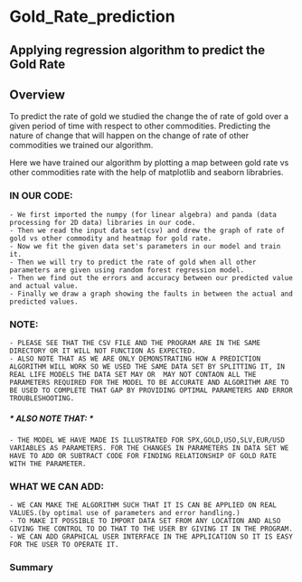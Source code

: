 # Gold_Rate_prediction
## Applying regression algorithm to predict the Gold Rate 

## Overview
To predict the rate of gold we studied the change the of rate of gold over a given period of time
with respect to other commodities. Predicting the nature of change that will happen on the change of rate of other commodities we trained our algorithm.

Here we have trained our algorithm by plotting a map between gold rate vs other commodities rate with the help of matplotlib and seaborn librabries.


### **IN OUR CODE:**
 	- We first imported the numpy (for linear algebra) and panda (data processing for 2D data) libraries in our code.
	- Then we read the input data set(csv) and drew the graph of rate of gold vs other commodity and heatmap for gold rate.
	- Now we fit the given data set's parameters in our model and train it.
	- Then we will try to predict the rate of gold when all other parameters are given using random forest regression model.
	- Then we find out the errors and accuracy between our predicted value and actual value.
	- Finally we draw a graph showing the faults in between the actual and predicted values.
						
						
						
### **NOTE:**
    - PLEASE SEE THAT THE CSV FILE AND THE PROGRAM ARE IN THE SAME DIRECTORY OR IT WILL NOT FUNCTION AS EXPECTED.
	- ALSO NOTE THAT AS WE ARE ONLY DEMONSTRATING HOW A PREDICTION ALGORITHM WILL WORK SO WE USED THE SAME DATA SET BY SPLITTING IT, IN REAL LIFE MODELS THE DATA SET MAY OR  MAY NOT CONTAON ALL THE PARAMETERS REQUIRED FOR THE MODEL TO BE ACCURATE AND ALGORITHM ARE TO BE USED TO COMPLETE THAT GAP BY PROVIDING OPTIMAL PARAMETERS AND ERROR TROUBLESHOOTING.


##### * ALSO NOTE THAT: *
    - THE MODEL WE HAVE MADE IS ILLUSTRATED FOR SPX,GOLD,USO,SLV,EUR/USD VARIABLES AS PARAMETERS. FOR THE CHANGES IN PARAMETERS IN DATA SET WE HAVE TO ADD OR SUBTRACT CODE FOR FINDING RELATIONSHIP OF GOLD RATE WITH THE PARAMETER.
						
						
						
### **WHAT WE CAN ADD:**
    - WE CAN MAKE THE ALGORITHM SUCH THAT IT IS CAN BE APPLIED ON REAL VALUES.(by optimal use of parameters and error handling.)
	- TO MAKE IT POSSIBLE TO IMPORT DATA SET FROM ANY LOCATION AND ALSO GIVING THE CONTROL TO DO THAT TO THE USER BY GIVING IT IN THE PROGRAM.
	- WE CAN ADD GRAPHICAL USER INTERFACE IN THE APPLICATION SO IT IS EASY FOR THE USER TO OPERATE IT.
					



### **Summary**
                                        
